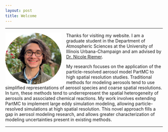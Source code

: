 ```yaml
---
layout: post
title: Welcome
---
```


-----
<img style="float: left;width:180px;height:165px; padding-right: 15px;" src="media\img\IMG_2761_edit.png">
Thanks for visiting my website. I am a graduate student in the Department of Atmospheric Sciences at the University of Illinois Urbana-Champaign and am advised by <a href="https://www.atmos.illinois.edu/~nriemer/">Dr. Nicole Riemer</a>.

My research focuses on the application of the particle-resolved aerosol model PartMC to high spatial resolution studies. Traditional methods for modeling aerosols tend to use simplified representations of aerosol species and coarse spatial resolutions. In turn, these methods tend to underrepresent the spatial heterogeneity of aerosols and associated chemical reactions. My work involves extending PartMC to implement large eddy simulation modeling, allowing particle-resolved simulations at high spatial resolution. This novel approach fills a gap in aerosol modeling research, and allows greater characterization of modeling uncertainties present in existing methods. 
<hr/>
